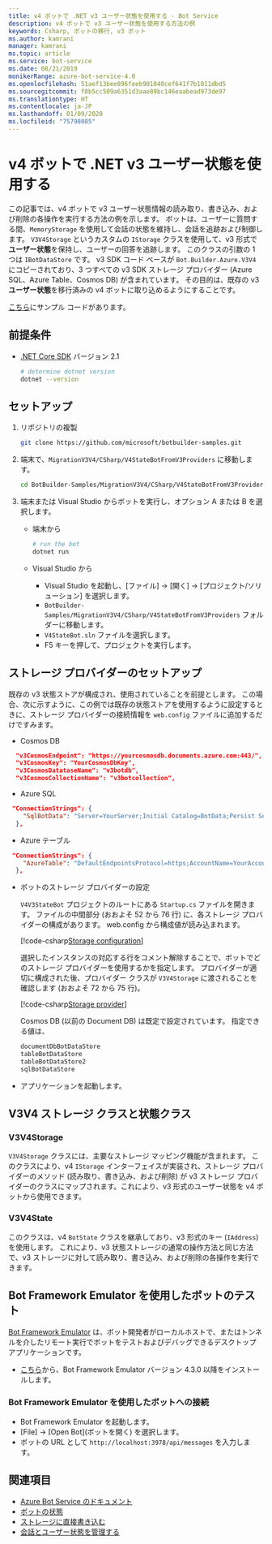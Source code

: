 ```yaml
---
title: v4 ボットで .NET v3 ユーザー状態を使用する - Bot Service
description: v4 ボットで v3 ユーザー状態を使用する方法の例
keywords: Csharp, ボットの移行, v3 ボット
ms.author: kamrani
manager: kamrani
ms.topic: article
ms.service: bot-service
ms.date: 08/21/2019
monikerRange: azure-bot-service-4.0
ms.openlocfilehash: 51aef13bee896feeb901040cef641f7b1011dbd5
ms.sourcegitcommit: f8b5cc509a6351d3aae89bc146eaabead973de97
ms.translationtype: HT
ms.contentlocale: ja-JP
ms.lasthandoff: 01/09/2020
ms.locfileid: "75798085"
---
```

# <a name="using-net-v3-user-state-in-a-v4-bot"></a>v4 ボットで .NET v3 ユーザー状態を使用する

この記事では、v4 ボットで v3 ユーザー状態情報の読み取り、書き込み、および削除の各操作を実行する方法の例を示します。
ボットは、ユーザーに質問する間、`MemoryStorage` を使用して会話の状態を維持し、会話を追跡および制御します。  `V3V4Storage` というカスタムの `IStorage` クラスを使用して、v3 形式で**ユーザー状態**を保持し、ユーザーの回答を追跡します。  このクラスの引数の 1 つは `IBotDataStore` です。 v3 SDK コード ベースが `Bot.Builder.Azure.V3V4` にコピーされており、3 つすべての v3 SDK ストレージ プロバイダー (Azure SQL、Azure Table、Cosmos DB) が含まれています。  その目的は、既存の v3 **ユーザー状態**を移行済みの v4 ボットに取り込めるようにすることです。

[こちら](https://github.com/microsoft/BotBuilder-Samples/tree/master/MigrationV3V4/CSharp/V4StateBotFromV3Providers)にサンプル コードがあります。

## <a name="prerequisites"></a>前提条件

- [.NET Core SDK](https://dotnet.microsoft.com/download) バージョン 2.1

    ```bash
    # determine dotnet version
    dotnet --version
    ```

## <a name="setup"></a>セットアップ

1. リポジトリの複製

    ```bash
    git clone https://github.com/microsoft/botbuilder-samples.git
    ```

1. 端末で、`MigrationV3V4/CSharp/V4StateBotFromV3Providers` に移動します。

    ```bash
    cd BotBuilder-Samples/MigrationV3V4/CSharp/V4StateBotFromV3Providers
    ```

1. 端末または Visual Studio からボットを実行し、オプション A または B を選択します。

    - 端末から

        ```bash
        # run the bot
        dotnet run
        ```

    - Visual Studio から

        - Visual Studio を起動し、[ファイル] -> [開く] -> [プロジェクト/ソリューション] を選択します。
        - `BotBuilder-Samples/MigrationV3V4/CSharp/V4StateBotFromV3Providers` フォルダーに移動します。
        - `V4StateBot.sln` ファイルを選択します。
        - F5 キーを押して、プロジェクトを実行します。


## <a name="storage-provider-setup"></a>ストレージ プロバイダーのセットアップ

既存の v3 状態ストアが構成され、使用されていることを前提とします。 この場合、次に示すように、この例では既存の状態ストアを使用するように設定するときに、ストレージ プロバイダーの接続情報を `web.config` ファイルに追加するだけですみます。

- Cosmos DB

```json
  "v3CosmosEndpoint": "https://yourcosmosdb.documents.azure.com:443/",
  "v3CosmosKey": "YourCosmosDbKey",
  "v3CosmosDatataseName": "v3botdb",
  "v3CosmosCollectionName": "v3botcollection",
```

- Azure SQL

```json
 "ConnectionStrings": {
    "SqlBotData": "Server=YourServer;Initial Catalog=BotData;Persist Security Info=False;User ID=YourUserName;Password=YourUserPassword;MultipleActiveResultSets=False;Encrypt=True;TrustServerCertificate=True;Connection Timeout=30;"
  },
```

- Azure テーブル

```json
 "ConnectionStrings": {
    "AzureTable": "DefaultEndpointsProtocol=https;AccountName=YourAccountName;AccountKey=YourAccountKey;EndpointSuffix=core.windows.net"
  },
```

- ボットのストレージ プロバイダーの設定

    `V4V3StateBot` プロジェクトのルートにある `Startup.cs` ファイルを開きます。 ファイルの中間部分 (おおよそ 52 から 76 行) に、各ストレージ プロバイダーの構成があります。 web.config から構成値が読み込まれます。 

    [!code-csharp[Storage configuration](~/../botbuilder-samples/MigrationV3V4/CSharp/V4StateBotFromV3Providers/V4V3StateBot/Startup.cs?range=52-76)]

    選択したインスタンスの対応する行をコメント解除することで、ボットでどのストレージ プロバイダーを使用するかを指定します。 プロバイダーが適切に構成された後、プロバイダー クラスが `V3V4Storage` に渡されることを確認します (おおよそ 72 から 75 行)。 

    [!code-csharp[Storage provider](~/../botbuilder-samples/MigrationV3V4/CSharp/V4StateBotFromV3Providers/V4V3StateBot/Startup.cs?range=72-75)]

    Cosmos DB (以前の Document DB) は既定で設定されています。 指定できる値は、

    ```bash
    documentDbBotDataStore
    tableBotDataStore
    tableBotDataStore2
    sqlBotDataStore
    ```

- アプリケーションを起動します。 

## <a name="v3v4-storage-and-state-classes"></a>V3V4 ストレージ クラスと状態クラス

### <a name="v3v4storage"></a>V3V4Storage

`V3V4Storage` クラスには、主要なストレージ マッピング機能が含まれます。 このクラスにより、v4 `IStorage` インターフェイスが実装され、ストレージ プロバイダーのメソッド (読み取り、書き込み、および削除) が v3 ストレージ プロバイダーのクラスにマップされます。これにより、v3 形式のユーザー状態を v4 ボットから使用できます。

### <a name="v3v4state"></a>V3V4State

このクラスは、v4 `BotState` クラスを継承しており、v3 形式のキー (`IAddress`) を使用します。 これにより、v3 状態ストレージの通常の操作方法と同じ方法で、v3 ストレージに対して読み取り、書き込み、および削除の各操作を実行できます。


## <a name="testing-the-bot-using-bot-framework-emulator"></a>Bot Framework Emulator を使用したボットのテスト

[Bot Framework Emulator][5] は、ボット開発者がローカルホストで、またはトンネルを介したリモート実行でボットをテストおよびデバッグできるデスクトップ アプリケーションです。

- [こちら][6]から、Bot Framework Emulator バージョン 4.3.0 以降をインストールします。


### <a name="connect-to-the-bot-using-bot-framework-emulator"></a>Bot Framework Emulator を使用したボットへの接続

- Bot Framework Emulator を起動します。
- [File] -> [Open Bot]\(ボットを開く\) を選択します。
- ボットの URL として `http://localhost:3978/api/messages` を入力します。


## <a name="further-reading"></a>関連項目

- [Azure Bot Service のドキュメント][21]
- [ボットの状態][7]
- [ストレージに直接書き込む][8]
- [会話とユーザー状態を管理する][9]

[3]: https://aka.ms/botframework-emulator
[5]: https://github.com/microsoft/botframework-emulator
[6]: https://github.com/Microsoft/BotFramework-Emulator/releases
[7]: https://docs.microsoft.com/azure/bot-service/bot-builder-storage-concept
[8]: https://docs.microsoft.com/azure/bot-service/bot-builder-howto-v4-storage?tabs=csharp
[9]: https://docs.microsoft.com/azure/bot-service/bot-builder-howto-v4-state?tabs=csharp
[21]: https://docs.microsoft.com/azure/bot-service/bot-service-overview-introduction?view=azure-bot-service-4.0
[40]: https://aka.ms/azuredeployment
